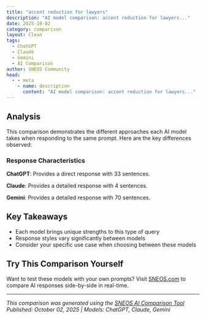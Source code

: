 ```yaml
---
title: "accent reduction for lawyers"
description: "AI model comparison: accent reduction for lawyers..."
date: 2025-10-02
category: comparison
layout: Clean
tags:
  - ChatGPT
  - Claude
  - Gemini
  - AI Comparison
author: SNEOS Community
head:
  - - meta
    - name: description
      content: "AI model comparison: accent reduction for lawyers..."
---
```


<ChatComparison
  title="accent reduction for lawyers"
  prompt="accent reduction for lawyers"
  :responses='{
    "ChatGPT": "Accent reduction for lawyers focuses on improving clarity, pronunciation, and communication skills to ensure they are easily understood in the courtroom and by clients. Here are some tips and strategies specifically for lawyers:\n\n### Why Accent Reduction is Important for Lawyers\n- **Clarity in communication:** Ensures that judges, jurors, and clients understand legal arguments.\n- **Professionalism:** A clear voice conveys confidence and credibility.\n- **Persuasion:** Effective speech enhances the ability to persuade and influence.\n\n### Key Strategies for Accent Reduction for Lawyers\n\n1. **Work with a Speech Coach or Accent Reduction Specialist**\n   - Find a coach familiar with the legal profession to tailor practice.\n   - Focus on pronunciation of legal terminology and common phrases.\n\n2. **Practice Clear Enunciation**\n   - Speak slowly and deliberately.\n   - Focus on ending consonants and vowel sounds.\n   - Use tongue twisters to improve articulation.\n\n3. **Record and Listen to Your Speech**\n   - Record practice speeches or reading legal documents aloud.\n   - Compare your speech to native speakers and note differences.\n\n4. **Learn Phonetics for Difficult Sounds**\n   - Identify sounds that are challenging in your accent.\n   - Practice these sounds in various words and sentences.\n\n5. **Use Stress and Intonation Effectively**\n   - Emphasize key words in sentences.\n   - Practice rising and falling intonation to sound more natural.\n\n6. **Simulate Courtroom Situations**\n   - Practice delivering opening statements, cross-examinations, and closing arguments.\n   - Get feedback from peers or coaches.\n\n7. **Focus on Common Legal Vocabulary**\n   - Master pronunciation of legal terms frequently used.\n   - Use flashcards or apps with audio examples.\n\n8. **Engage in Regular Conversation Practice**\n   - Speak with native English speakers.\n   - Join speaking clubs or professional groups.\n\n### Recommended Resources\n- **Apps:** ELSA Speak, Speechling\n- **Books:** \u201CAmerican Accent Training\u201D by Ann Cook\n- **Online Courses:** Udemy, Coursera accent reduction courses\n- **YouTube Channels:** Rachel\u2019s English, Accent\u2019s Way\n\n### Additional Tips\n- Be patient and consistent \u2013 accent reduction takes time.\n- Maintain your unique identity while enhancing clarity.\n- Focus on communication effectiveness rather than completely eliminating your accent.\n\nIf you want, I can also help create a personalized practice plan or provide specific exercises tailored to legal professionals.",
    "Claude": "# Accent Reduction for Lawyers: A Professional Guide\n\n## Why Lawyers Consider Accent Modification\n\n**Professional Reasons:**\n- Enhanced client communication and rapport\n- Improved courtroom presentation effectiveness\n- Increased confidence in public speaking\n- Better networking opportunities\n- Career advancement in certain markets\n\n## Key Areas of Focus\n\n### 1. **Articulation \u0026 Pronunciation**\n- Clear consonant sounds (especially final sounds)\n- Precise vowel differentiation\n- Proper word stress patterns\n- Reduction of sound substitutions\n\n### 2. **Legal Terminology Mastery**\n- Correct pronunciation of Latin legal terms\n- Proper stress on complex legal vocabulary\n- Clear delivery of case citations\n\n### 3. **Professional Speaking Patterns**\n- Appropriate pacing and rhythm\n- Strategic use of pauses\n- Intonation patterns that convey authority\n- Voice projection and resonance\n\n## Practical Strategies\n\n### **Daily Practice Techniques:**\n- Record yourself reading legal documents\n- Practice with tongue twisters focused on problem sounds\n- Use pronunciation apps with legal vocabulary\n- Mirror work for mouth positioning\n\n### **Professional Settings:**\n- Join Toastmasters or similar speaking organizations\n- Practice with colleagues for feedback\n- Record mock presentations or arguments\n\n## Working with Professionals\n\nConsider working with:\n- **Speech-language pathologists** specializing in accent modification\n- **Voice coaches** with legal/business experience\n- **Communication consultants** for executives\n\n## Important Considerations\n\n- Accent modification takes time (typically 6-12 months for noticeable change)\n- Focus on clarity and confidence rather than eliminating all accent traces\n- Your accent can be part of your professional identity\n- Cultural authenticity remains valuable\n\nWould you like me to elaborate on any specific aspect or discuss resources for particular accent patterns?",
    "Gemini": "Accent reduction for lawyers is a specialized skill that focuses on improving clarity, confidence, and professional communication within the legal field. Here\u0027s a breakdown of how it works and what to consider:\n\n**Why Accent Reduction for Lawyers Matters:**\n\n*   **Clarity of Communication:** Lawyers need to be understood clearly by clients, judges, juries, and colleagues. A strong accent can sometimes create barriers to understanding, even if the lawyer is fluent in English.\n*   **Credibility and Persuasion:** Perceptions can be powerful. While accents themselves are not inherently negative, listeners may make unconscious judgments about a speaker\u0027s competence or expertise based on their accent.  A lawyer\u0027s ability to persuade and build trust relies heavily on clear and confident delivery.\n*   **Confidence:** Feeling self-conscious about an accent can affect a lawyer\u0027s confidence in speaking, particularly in high-pressure situations like court appearances or negotiations.\n*   **Professionalism:** In many legal environments, especially those dealing with international clients or diverse audiences, a standardized, easily understood accent can be perceived as more professional.\n\n**What Accent Reduction Involves:**\n\nAccent reduction (sometimes called accent modification or accent training) is a process of learning to pronounce English with greater clarity and conforming to a more widely understood accent (often General American English, although other standards may be relevant).  It *doesn\u0027t* aim to eliminate an accent entirely, but rather to increase intelligibility and reduce features that cause communication problems.\n\nHere\u0027s a breakdown of key areas:\n\n1.  **Assessment:**\n    *   **Initial Evaluation:** A qualified speech-language pathologist or accent coach conducts a thorough assessment of the lawyer\u0027s current speech patterns. This involves recording and analyzing their speech to identify specific areas for improvement.  The assessment identifies:\n        *   **Pronunciation of individual sounds (phonemes):**  Are certain vowels or consonants consistently mispronounced or altered?\n        *   **Stress patterns:**  Are words stressed incorrectly, affecting rhythm and intonation?\n        *   **Intonation and rhythm:**  Does the speaker\u0027s intonation sound unnatural or difficult to follow for native English speakers?\n        *   **Articulation:**  How clear and precise is the lawyer\u0027s enunciation?\n        *   **Resonance:** How is the voice projected?\n        *   **Grammar and Vocabulary:**  While not directly related to accent, any grammatical errors or vocabulary limitations are also noted as they can affect overall communication.\n    *   **Needs Analysis:**  The coach discusses the lawyer\u0027s specific goals, communication challenges, and professional context to tailor the training program.\n\n2.  **Targeted Training:**\n    *   **Phonetics and Phonology:**  Understanding the sounds of English (phonetics) and how they are organized (phonology) is crucial. This involves learning to:\n        *   Produce target English sounds accurately, often using visual aids, tactile cues, and repetition.\n        *   Discriminate between similar-sounding phonemes.\n    *   **Pronunciation Drills:**  Targeted exercises focus on correcting specific pronunciation errors. This might involve:\n        *   Minimal pair drills (e.g., \u0022ship\u0022 vs. \u0022sheep\u0022) to distinguish between sounds.\n        *   Repetition of words, phrases, and sentences, gradually increasing in complexity.\n        *   Use of mirrors and recordings to provide visual and auditory feedback.\n    *   **Stress, Rhythm, and Intonation:**\n        *   Learning to stress words correctly within sentences to create a natural flow.\n        *   Developing appropriate intonation patterns to convey meaning and emotion.\n        *   Practicing speaking with a clear and consistent rhythm.\n    *   **Articulation Exercises:**\n        *   Improving the clarity and precision of speech through exercises that strengthen the muscles of the mouth, tongue, and jaw.\n    *   **Voice Projection and Resonance:**  Learning to project the voice effectively and use resonance to create a clear and confident sound.\n\n3.  **Practice and Application:**\n    *   **Role-Playing:**  Simulating real-world legal scenarios (e.g., courtroom arguments, client meetings, negotiations) to practice using the new skills in context.\n    *   **Recordings and Feedback:**  Regularly recording the lawyer\u0027s speech and providing constructive feedback on their progress.\n    *   **Self-Monitoring:**  Developing the ability to identify and correct pronunciation errors independently.\n    *   **Gradual Integration:**  Encouraging the lawyer to gradually incorporate the new pronunciation patterns into their daily speech.\n\n**Finding a Qualified Accent Coach or Speech-Language Pathologist:**\n\n*   **Credentials:** Look for a professional with a degree in Speech-Language Pathology (SLP) or a certification in accent modification. SLPs have extensive training in phonetics, articulation, and communication disorders. Some accent coaches may have backgrounds in linguistics, theater, or communication, but it\u0027s crucial to assess their expertise and experience.\n*   **Experience:** Choose someone with experience working with legal professionals or other clients who need to improve their communication skills in professional settings.\n*   **Specialization:** Some coaches specialize in specific accents or target languages.\n*   **Approach:**  Find a coach who uses evidence-based techniques and provides individualized instruction.\n*   **References and Reviews:** Check online reviews and ask for references from previous clients.\n*   **Consultation:** Schedule a consultation to discuss your goals, assess your needs, and see if the coach is a good fit for you.\n\n**Important Considerations:**\n\n*   **Commitment:** Accent reduction requires consistent effort and dedication. It\u0027s not a quick fix, and it takes time and practice to see results.\n*   **Realistic Expectations:**  The goal is not to eliminate your accent entirely, but to improve clarity and intelligibility.  Your native language and cultural background are valuable parts of your identity.\n*   **Individualized Approach:**  A good accent coach will tailor the training program to your specific needs and goals.\n*   **Cost:** Accent reduction training can be expensive, so it\u0027s important to factor in the cost when making your decision.\n*   **Ethical Considerations:** Be wary of any coach who promises unrealistic results or claims to \u0022erase\u0022 your accent completely. Accent modification should be about improving communication, not erasing your identity.\n\n**Where to Find Resources:**\n\n*   **American Speech-Language-Hearing Association (ASHA):**  [https://www.asha.org/](https://www.asha.org/) - Look for certified speech-language pathologists in your area.\n*   **Online Directories:** Search online for \u0022accent reduction specialists\u0022 or \u0022accent modification coaches.\u0022  Read reviews carefully.\n*   **Universities and Colleges:** Some universities with speech-language pathology programs may offer accent reduction services.\n*   **Professional Networking:**  Ask colleagues or mentors for recommendations.\n\n**In summary, accent reduction for lawyers is a valuable investment that can improve communication skills, boost confidence, and enhance professional success.  By working with a qualified professional and committing to consistent practice, lawyers can overcome communication barriers and achieve their full potential.**\n"
  }'
  published-date="00:42"
/>

## Analysis

This comparison demonstrates the different approaches each AI model takes when responding to the same prompt. Here are the key differences observed:

### Response Characteristics

**ChatGPT**: Provides a direct response with 33 sentences. 

**Claude**: Provides a detailed response with 4 sentences. 

**Gemini**: Provides a detailed response with 70 sentences. 

## Key Takeaways

- Each model brings unique strengths to this type of query
- Response styles vary significantly between models
- Consider your specific use case when choosing between these models

## Try This Comparison Yourself

Want to test these models with your own prompts? Visit [SNEOS.com](https://sneos.com) to compare AI responses side-by-side in real-time.

---

*This comparison was generated using the [SNEOS AI Comparison Tool](https://sneos.com)*
*Published: October 02, 2025 | Models: ChatGPT, Claude, Gemini*
